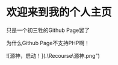 <html>
	<head>
		<meta charset="utf-8">
		<title>Wing Din Gasterの主页</title>
	</head>
	<body>
		<h1>欢迎来到我的个人主页</h1>
		<p>只是一个初三牲的Github Page罢了</p>
		<p>为什么Github Page不支持PHP啊！</p>
	</body>
</html>
![源神，启动！](.\Recourse\源神.png")
